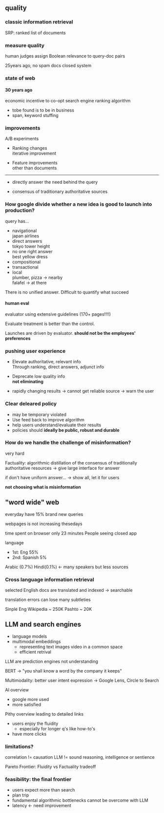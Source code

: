 <!-- META
{"title":"Search Engines & Society -Information Quality and the Potential of AI","link":"https://www.u-tokyo.ac.jp/focus/en/events/z1701_00042.html","media":"netpage","tags":["google","lt","searchengine"],"short":{"en":"Speech from Dr. Prabhakar Raghavan Senior Vice President of Google","ja":"Dr. Prabhakar Raghavan Senior Vice President of Googleの発表"},"importance":1,"hasPage":true,"createdAt":1718795206.176,"updatedAt":1718795206.176}
META -->

## quality
### classic information retrieval
SRP: ranked list of documents

### measure quality
human judges assign Boolean relevance to query-doc pairs

25years ago, no spam docs
closed system

### state of web
#### 30 years ago
economic incentive to co-opt search engine ranking algorithm
* tobe found is to be in business
* span, keyword stuffing

### improvements
A/B experiments

* Ranking changes  
iterative improvement

* Feature improvements  
other than documents

--------

* directly answer the need behind the query

* consensus of traditionary authoritative sources

### How google divide whether a new idea is good to launch into production?
query has...
* navigational  
japan airlines
* direct answers  
tokyo tower height
* no one right answer  
best yellow dress
* compositional  
* transactional  
* local  
plumber, pizza -> nearby  
falafel -> at there

There is no unified answer.
Difficult to quantify what succeed

#### human eval
evaluator using extensive guidelines (170+ pages!!!!)

Evaluate treatment is better than the control.

Launches are driven by evaluator.
**should not be the employees' preferences**

### pushing user experience
* Elevate authoritative, relevant info  
Through ranking, direct answers, adjunct info

* Deprecate low quality info  
**not eliminating**

* rapidly changing results -> cannot get reliable source -> warn the user

### Clear deleared policy
* may be temporary violated
 * Use feed back to improve algorithm
* help users understand/evaluate their results
* policies should **ideally be public, robust and durable** 

### How do we handle the challenge of misinformation?
very hard

Factuality: algorithmic distillation of the consensus of traditionally authoritative resources
-> give large interface for answer

if don't have uniform answer...
-> show all, let it for users

**not choosing what is misinformation**

## "word wide" web
everyday have 15% brand new queries

webpages is not increasing thesedays

time spent on browser only 23 minutes
People seeing closed app

language
* 1st: Eng 55%
* 2nd: Spanish 5%

Arabic (0.7%)
Hindi(0.1%)
<- many speakers but less sources

### Cross language information retrieval
selected English docs are translated and indexed
-> searchable

translation errors can lose many subtleties

Sinple Eng Wikipedia ~ 250K
Pashto ~ 20K

## LLM and search engines
* language models
* multimodal embeddings
  * representing text images video in a common space
  * efficient retrival

LLM are prediction engines
not understanding

BERT -> "you shall know a word by the company it keeps"

Multimodality: better user intent expression
-> Google Lens, Circle to Search

AI overview
* google more used
* more satisfied

Pithy overview leading to detailed links
* users enjoy the fluidity
  * especially for longer q's like how-to's
* have more clicks

### limitations?
correlation != causation
LLM != sound reasoning, intelligence or sentience

Pareto Frontier: Fluidity vs Factuality
tradeoff

### feasibility: the final frontier
* users expect more than search
 * plan trip
 * fundamental algorithmic bottlenecks cannot be overcome with LLM
 * latency <- need improvement
















